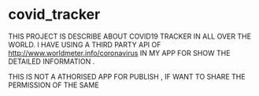 # covid_tracker

THIS PROJECT IS DESCRIBE ABOUT COVID19 TRACKER IN ALL OVER THE WORLD.
I HAVE USING A THIRD PARTY API OF http://www.worldmeter.info/coronavirus 
IN MY APP FOR SHOW THE DETAILED INFORMATION .



THIS IS NOT A ATHORISED APP FOR PUBLISH ,
IF WANT TO SHARE THE PERMISSION OF THE SAME

